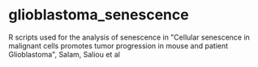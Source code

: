 # glioblastoma_senescence
R scripts used for the analysis of senescence in "Cellular senescence in malignant cells promotes tumor progression in mouse and patient Glioblastoma",  Salam, Saliou et al
